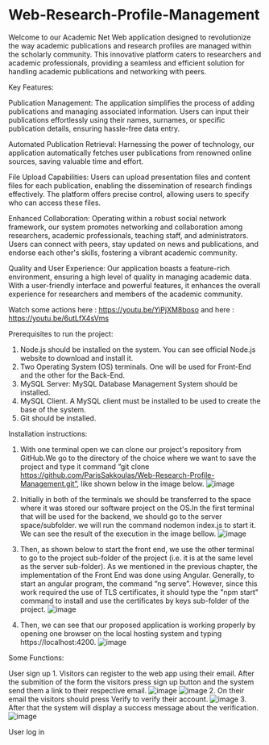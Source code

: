 # Web-Research-Profile-Management
Welcome to our Academic Net Web application designed to revolutionize the way academic publications and research profiles are managed within the scholarly community. This innovative platform caters to researchers and academic professionals, providing a seamless and efficient solution for handling academic publications and networking with peers.

Key Features:

Publication Management: The application simplifies the process of adding publications and managing associated information. Users can input their publications effortlessly using their names, surnames, or specific publication details, ensuring hassle-free data entry.

Automated Publication Retrieval: Harnessing the power of technology, our application automatically fetches user publications from renowned online sources, saving valuable time and effort.

File Upload Capabilities: Users can upload presentation files and content files for each publication, enabling the dissemination of research findings effectively. The platform offers precise control, allowing users to specify who can access these files.

Enhanced Collaboration: Operating within a robust social network framework, our system promotes networking and collaboration among researchers, academic professionals, teaching staff, and administrators. Users can connect with peers, stay updated on news and publications, and endorse each other's skills, fostering a vibrant academic community.

Quality and User Experience: Our application boasts a feature-rich environment, ensuring a high level of quality in managing academic data. With a user-friendly interface and powerful features, it enhances the overall experience for researchers and members of the academic community.


Watch some actions here :  https://youtu.be/YiPjXM8boso 
and here : https://youtu.be/6utLfX4sVms


Prerequisites to run the project:
  1. Node.js should be installed on the system. You can see official Node.js website to download and install it.
  2. Two Operating System (OS) terminals. One will be used for Front-End and the other for the Back-End.
  3. MySQL Server: MySQL Database Management System should be installed.
  4. MySQL Client. A MySQL client must be installed to be used to create the base of the system.
  5. Git should be installed.



Installation instructions:
  1. With one terminal open we can clone our project's repository from GitHub.We go to the directory of the choice where we want to save the project and
      type it command “git clone https://github.com/ParisSakkoulas/Web-Research-Profile-Management.git”, like shown below in the image below.
     ![image](https://github.com/user-attachments/assets/dc19f324-62ed-4478-99b8-d5a40118f5d3)

  2. Initially in both of the terminals we should be transferred to the space where it was stored our software project on the OS.In the first terminal that will
      be used for the backend, we should go to the server space/subfolder. we will run the command nodemon index.js to start it. We can see the result of
      the execution in the image bellow.
      ![image](https://github.com/user-attachments/assets/d22f8287-c714-494d-8fc9-4f2d945a87aa)

  3. Then, as shown below to start the front end, we use the other terminal to go to the project sub-folder of the project (i.e. it is at the same level as the server sub-folder).
      As we mentioned in the previous chapter, the implementation of the Front End was done using Angular. Generally, to start an angular program, the command “ng serve”.
      However, since this work required the use of TLS certificates, it should type the "npm start" command to install and use the certificates by keys sub-folder of the project.
      ![image](https://github.com/user-attachments/assets/559eae91-b7a8-4fc7-8b74-9de2725ae13a)

  4. Then, we can see that our proposed application is working properly by opening one browser on the local hosting system and typing https://localhost:4200.
     ![image](https://github.com/user-attachments/assets/9e022d72-ed70-4dfa-8ca9-746484875fd7)




Some Functions:

  User sign up
     1. Visitors can register to the web app using their email. After the submition of the form the visitors press sign up button and the system send them a link to their respective email.
      ![image](https://github.com/user-attachments/assets/438cf657-8258-43cd-b796-0ef6356676d4)
     ![image](https://github.com/user-attachments/assets/55e63c08-f33f-4749-8df6-16458ad649ae)
     2. On their email the visitors should press Verify to verify their account.
     ![image](https://github.com/user-attachments/assets/a9b14de9-f39a-4fa3-bd28-066998ccbe6e)
     3. After that the system will display a success message about the verification.
   ![image](https://github.com/user-attachments/assets/9df4ac2a-72ec-4eec-96c6-36121cf29728)


User log in
     
   









